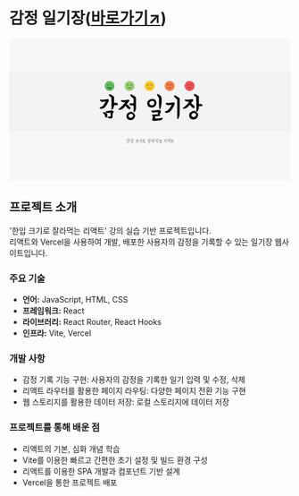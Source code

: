 # 감정 일기장([바로가기↗](https://emotion-diary-roan-two.vercel.app/))

<p align="center"><img src="./public/thumbnail.jpeg"></p>

## 프로젝트 소개

'한입 크기로 잘라먹는 리액트' 강의 실습 기반 프로젝트입니다.  
리액트와 Vercel을 사용하여 개발, 배포한 사용자의 감정을 기록할 수 있는 일기장 웹사이트입니다.

### 주요 기술

- **언어:** JavaScript, HTML, CSS
- **프레임워크:** React
- **라이브러리:** React Router, React Hooks
- **인프라:** Vite, Vercel

### 개발 사항

- 감정 기록 기능 구현: 사용자의 감정을 기록한 일기 입력 및 수정, 삭제
- 리액트 라우터를 활용한 페이지 라우팅: 다양한 페이지 전환 기능 구현
- 웹 스토리지를 활용한 데이터 저장: 로컬 스토리지에 데이터 저장

### 프로젝트를 통해 배운 점

- 리액트의 기본, 심화 개념 학습
- Vite를 이용한 빠르고 간편한 초기 설정 및 빌드 환경 구성
- 리액트를 이용한 SPA 개발과 컴포넌트 기반 설계
- Vercel을 통한 프로젝트 배포
